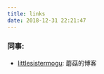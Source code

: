 ```yaml
---
title: links
date: 2018-12-31 22:21:47
---
```




### 同事:

* [littlesistermogu](https://littlesistermogu.github.io/): 蘑菇的博客


